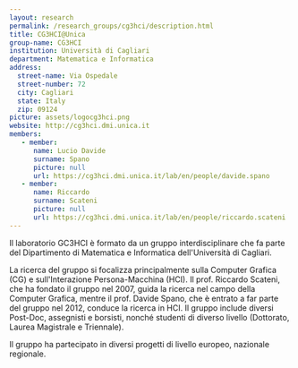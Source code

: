 ```yaml
---
layout: research 
permalink: /research_groups/cg3hci/description.html
title: CG3HCI@Unica
group-name: CG3HCI
institution: Università di Cagliari
department: Matematica e Informatica
address: 
  street-name: Via Ospedale
  street-number: 72
  city: Cagliari
  state: Italy
  zip: 09124
picture: assets/logocg3hci.png
website: http://cg3hci.dmi.unica.it
members: 
   - member:
      name: Lucio Davide
      surname: Spano
      picture: null
      url: https://cg3hci.dmi.unica.it/lab/en/people/davide.spano
   - member:
      name: Riccardo 
      surname: Scateni
      picture: null
      url: https://cg3hci.dmi.unica.it/lab/en/people/riccardo.scateni
---
```

<!-- Inserire qui un testo libero che descriva il laboratorio -->

Il laboratorio GC3HCI è formato da un gruppo interdisciplinare che fa parte del Dipartimento di Matematica e Informatica dell'Università di Cagliari.

La ricerca del gruppo si focalizza principalmente sulla Computer Grafica (CG) e sull'Interazione Persona-Macchina (HCI). Il prof. Riccardo Scateni, che ha fondato il gruppo nel 2007, guida la ricerca nel campo della Computer Grafica, mentre il prof. Davide Spano, che è entrato a far parte del gruppo nel 2012, conduce la ricerca in HCI. Il gruppo include diversi Post-Doc, assegnisti e borsisti, nonché studenti di diverso livello (Dottorato, Laurea Magistrale e Triennale).

Il gruppo ha partecipato in diversi progetti di livello europeo, nazionale regionale.
